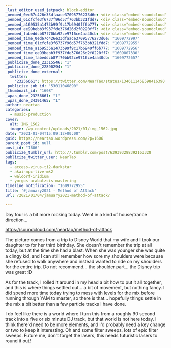 ```yaml
---
_last_editor_used_jetpack: block-editor
_oembed_0ed67c426e33dfaace37095776273d6e: <div class="embed-soundcloud"><iframe title="Method Of Attack by NearTao" width="500" height="400" scrolling="no" frameborder="no" src="https://w.soundcloud.com/player/?visual=true&url=https%3A%2F%2Fapi.soundcloud.com%2Ftracks%2F959170468&show_artwork=true&maxwidth=500&maxheight=750&dnt=1"></iframe></div>
_oembed_61cfcfe3f6737f96d57f763bb321fdd7: <div class="embed-soundcloud"><iframe title="Method Of Attack by NearTao" width="420" height="400" scrolling="no" frameborder="no" src="https://w.soundcloud.com/player/?visual=true&url=https%3A%2F%2Fapi.soundcloud.com%2Ftracks%2F959170468&show_artwork=true&maxwidth=420&maxheight=630&dnt=1"></iframe></div>
_oembed_a169535a1473b99f9c17b6940ff6b777: <div class="embed-soundcloud"><iframe title="Method Of Attack by NearTao" width="584" height="400" scrolling="no" frameborder="no" src="https://w.soundcloud.com/player/?visual=true&url=https%3A%2F%2Fapi.soundcloud.com%2Ftracks%2F959170468&show_artwork=true&maxwidth=584&maxheight=876&dnt=1"></iframe></div>
_oembed_ee99bebb3f937fde376d26d2f0220ff7: <div class="embed-soundcloud"><iframe title="MPCBB299 - Aeons Regret by NearTao" width="500" height="400" scrolling="no" frameborder="no" src="https://w.soundcloud.com/player/?visual=true&url=https%3A%2F%2Fapi.soundcloud.com%2Ftracks%2F959466217&show_artwork=true&maxwidth=500&maxheight=750&dnt=1"></iframe></div>
_oembed_fabeddcb87f70bb92ce9716ce4aa40cb: <div class="embed-soundcloud"><iframe title="Method Of Attack by NearTao" width="750" height="400" scrolling="no" frameborder="no" src="https://w.soundcloud.com/player/?visual=true&url=https%3A%2F%2Fapi.soundcloud.com%2Ftracks%2F959170468&show_artwork=true&maxwidth=750&maxheight=1000&dnt=1"></iframe></div>
_oembed_time_0ed67c426e33dfaace37095776273d6e: "1609772997"
_oembed_time_61cfcfe3f6737f96d57f763bb321fdd7: "1609772955"
_oembed_time_a169535a1473b99f9c17b6940ff6b777: "1609772956"
_oembed_time_ee99bebb3f937fde376d26d2f0220ff7: "1609807330"
_oembed_time_fabeddcb87f70bb92ce9716ce4aa40cb: "1609772657"
_publicize_done_22315546: "1"
_publicize_done_22890294: "1"
_publicize_done_external:
  twitter:
    "23256661": https://twitter.com/NearTao/status/1346111458598416390
_publicize_job_id: "53011046890"
_thumbnail_id: "1608"
_wpas_done_23256661: "1"
_wpas_done_24391465: "1"
author: neartao
categories:
  - music-production
cover:
  alt: IMG_1562
  image: /wp-content/uploads/2021/01/img_1562.jpg
date: "2021-01-04T15:09:12+00:00"
guid: https://neartao.wordpress.com/?p=1606
parent_post_id: null
post_id: "1606"
publicize_tumblr_url: http://.tumblr.com/post/639393288392163328
publicize_twitter_user: NearTao
tags:
  - access-virus-ti2-darkstar
  - akai-mpc-live-mk2
  - waldorf-iridium
  - yorgos-arabatzsis-mastering
timeline_notification: "1609772955"
title: '#jamuary2021 - Method of Attack'
url: /2021/01/04/jamuary2021-method-of-attack/

---
```

Day four is a bit more rocking today. Went in a kind of house/trance direction...

https://soundcloud.com/neartao/method-of-attack

The picture comes from a trip to Disney World that my wife and I took our daughter to for her third birthday. She doesn't remember the trip at all today, but at the time she had a blast. When she was younger she was quite a clingy kid, and I can still remember how sore my shoulders were because she refused to walk anywhere and instead wanted to ride on my shoulders for the entire trip. Do not recommend... the shoulder part... the Disney trip was great :D

As for the track, I rolled it around in my head a bit how to put it all together, and this is where things settled out... a bit of movement, but nothing fancy. I did spend more time today trying to mess with levels for the mix before running through YAM to master, so there is that... hopefully things settle in the mix a bit better than a few particle tracks I have done.

I do feel like there is a world where I turn this from a roughly 90 second track into a five or six minute DJ track, but that world is not here today. I think there'd need to be more elements, and I'd probably need a key change or two to keep it interesting. Oh and some filter sweeps, lots of epic filter sweeps. Future me, don't forget the lasers, this needs futuristic lasers to round it out!
